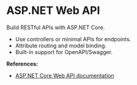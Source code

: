 # ASP.NET Web API

Build RESTful APIs with ASP.NET Core.

- Use controllers or minimal APIs for endpoints.
- Attribute routing and model binding.
- Built-in support for OpenAPI/Swagger.

**References:**
- [ASP.NET Core Web API documentation](https://learn.microsoft.com/en-us/aspnet/core/web-api/)
